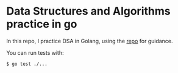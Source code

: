 # Data Structures and Algorithms practice in go


In this repo, I practice DSA in Golang, using the [repo](github.com/TheAlgorithms/Go) for guidance. 


You can run tests with:
```cmd
$ go test ./...
```